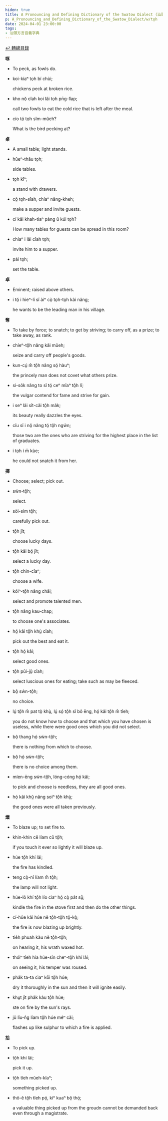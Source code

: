 ```yaml
---
hiden: true
title: A Pronouncing and Defining Dictionary of the Swatow Dialect (汕頭方言音義字典) / to̤h
p: A_Pronouncing_and_Defining_Dictionary_of_the_Swatow_Dialect/w/to̤h
date: 2024-04-01 23:00:00
tags: 
- 汕頭方言音義字典
---
```


[↩️ 轉總目錄](/A_Pronouncing_and_Defining_Dictionary_of_the_Swatow_Dialect)


**啄**
- To peck, as fowls do.

- koi-kíaⁿ to̤h bí chùi;

  chickens peck at broken rice.

- kho nŏ̤ cîah koi lâi to̤h pn̄g-lîap;

  call two fowls to eat the cold rice that is left after the meal.

- cío tó̤ to̤h sĭm-mûeh?

  What is the bird pecking at?

**桌**
- A small table; light stands.

- hûeⁿ-thâu to̤h;

  side tables.

- to̤h kīⁿ;

  a stand with drawers.

- cò̤ to̤h-sîah, chíaⁿ nâng-kheh;

  make a supper and invite guests.

- cí kâi khah-tiaⁿ pàng ŭ kúi to̤h?

  How many tables for guests can be spread in this room?

- chíaⁿ i lâi cîah to̤h;

  invite him to a supper.

- pái to̤h;

  set the table.

**卓**
- Eminent; raised above others.

- i tŏ̤ i hieⁿ-lí sĭ àiⁿ cò̤ to̤h-to̤h kâi nâng;

  he wants to be the leading man in his village.

**奪**
- To take by force; to snatch; to get by striving; to carry off, as a prize; to take away, as rank.

- chíeⁿ-tô̤h nâng kâi mûeh;

  seize and carry off people's goods.

- kun-cṳ́ m̄ tô̤h nâng só̤ hàuⁿ;

  the princely man does not covet what others prize.

- sì-sôk nâng to sĭ tó̤ ceⁿ mîaⁿ tô̤h lĭ;

  the vulgar contend for fame and strive for gain.

- i seⁿ lâi sît-căi tô̤h mâk;

  its beauty really dazzles the eyes.

- cĭu sĭ i nŏ̤ nâng tó̤ tô̤h ngŵn;

  those two are the ones who are striving for the highest place in the list of graduates.

- i to̤h i m̄ kùe;

  he could not snatch it from her.

**擇**
- Choose; select; pick out.

- sẃn-tô̤h;

  select.

- sòi-sim tô̤h;

  carefully pick out.

- tô̤h jît;

  choose lucky days.

- tô̤h kâi bó̤ jît;

  select a lucky day.

- tô̤h chin-cîaⁿ;

  choose a wife.

- kóiⁿ-tô̤h nâng châi;

  select and promote talented men.

- tô̤h nâng kau-chap;

  to choose one's associates.

- hó̤ kâi tô̤h khṳ̀ cîah;

  pick out the best and eat it.

- tô̤h hó̤ kâi;

  select good ones.

- tô̤h pûi-jṳ̆ cîah;

  select luscious ones for eating; take such as may be fleeced.

- bô̤ sẃn-tô̤h;

  no choice.

- lṳ́ tô̤h m̄ pat tò̤ khṳ̀, lṳ́ só̤ tô̤h sĭ bô ēng, hó̤ kâi tô̤h m̄ tîeh;

  you do not know how to choose and that which you have chosen is useless, while there were good ones which you did not select.

- bô̤ thang hó̤ sẃn-tô̤h;

  there is nothing from which to choose.

- bô̤ hó̤ sẃn-tô̤h;

  there is no choice among them.

- míen-ēng sẃn-tô̤h, lóng-cóng hó̤ kâi;

  to pick and choose is needless, they are all good ones.

- hó̤ kâi khṳ̂ nâng soiⁿ tô̤h khṳ̀;

  the good ones were all taken previously.

**𤏲**
- To blaze up; to set fire to.

- khin-khin cē líam cū tô̤h;

  if you touch it ever so lightly it will blaze up.

- húe tô̤h khí lâi;

  the fire has kindled.

- teng cò̤-nî líam m̄ tô̤h;

  the lamp will not light.

- húe-lô khí tô̤h lío cìaⁿ hó̤ cò̤ pât sṳ̄;

  kindle the fire in the stove first and then do the other things.

- cí-hûe kâi húe nĕ tô̤h-tô̤h tŏ̤-kò̤;

  the fire is now blazing up brightly.

- tiêh phuah kàu nĕ tô̤h-tô̤h;

  on hearing it, his wrath waxed hot.

- thóiⁿ tîeh hía húe-sîn cheⁿ-tô̤h khí lâi;

  on seeing it, his temper was roused.

- phâk ta-ta cìaⁿ kōi tô̤h húe;

  dry it thoroughly in the sun and then it will ignite easily.

- khṳt jît phâk kàu tô̤h húe;

  ste on fire by the sun's rays.

- jû lîu-n̂g líam tô̤h húe méⁿ căi;

  flashes up like sulphur to which a fire is applied.

**拾**
- To pick up.

- tô̤h khí lâi;

  pick it up.

- tô̤h tîeh mûeh-kĭaⁿ;

  something picked up.

- thô-ĕ tô̤h tîeh pó̤, kìⁿ kuaⁿ bô̤ thó̤;

  a valuable thing picked up from the groudn cannot be demanded back even through a magistrate.